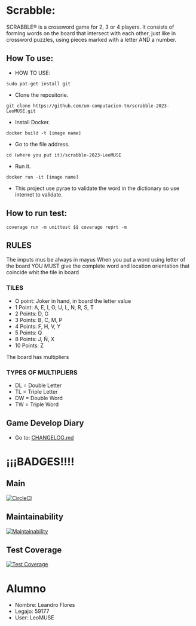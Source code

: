  # Scrabble:

SCRABBLE® is a crossword game for 2, 3 or 4 players. It consists of forming words on the board that intersect with each other, just like in crossword puzzles, using pieces marked with a letter AND a number.

## How To use:

- HOW TO USE:
```
sudo pat-get install git
```
- Clone the repositorie.
```
git clone https://github.com/um-computacion-tm/scrabble-2023-LeoMUSE.git
```
- Install Docker.
```
docker build -t [image name]
```
- Go to the file address.
```
cd (where you put it)/scrabble-2023-LeoMUSE
```
- Run it.
```
docker run -it [image name]
```
- This project use pyrae to validate the word in the dictionary so use internet to validate.

## How to run test:
```
coverage run -m unittest $$ coverage reṕrt -m
```
## RULES

The imputs mus be always in mayus
When you put a word using letter of the board YOU MUST give the complete word and location orientation that coincide whit the tile in board

### TILES

- O point: Joker in hand, in board the letter value
- 1 Point: A, E, I, O, U, L, N, R, S, T
- 2 Points: D, G
- 3 Points: B, C, M, P
- 4 Points: F, H, V, Y
- 5 Points: Q
- 8 Points: J, Ñ, X
- 10 Points: Z

The board has multipliers

### TYPES OF MULTIPLIERS

- DL = Double Letter
- TL = Triple Letter
- DW = Double Word
- TW = Triple Word

## Game Develop Diary

- Go to: [CHANGELOG.md](https://github.com/um-computacion-tm/scrabble-2023-LeoMUSE/blob/main/CHANGELOG.md)

# ¡¡¡BADGES!!!!

## Main
[![CircleCI](https://dl.circleci.com/status-badge/img/gh/um-computacion-tm/scrabble-2023-LeoMUSE/tree/main.svg?style=svg)](https://dl.circleci.com/status-badge/redirect/gh/um-computacion-tm/scrabble-2023-LeoMUSE/tree/main)

## Maintainability
[![Maintainability](https://api.codeclimate.com/v1/badges/031a39d495798a20ca98/maintainability)](https://codeclimate.com/github/um-computacion-tm/scrabble-2023-LeoMUSE/maintainability)

## Test Coverage
[![Test Coverage](https://api.codeclimate.com/v1/badges/031a39d495798a20ca98/test_coverage)](https://codeclimate.com/github/um-computacion-tm/scrabble-2023-LeoMUSE/test_coverage)

# Alumno

- Nombre: Leandro Flores
- Legajo: 59177
- User: LeoMUSE